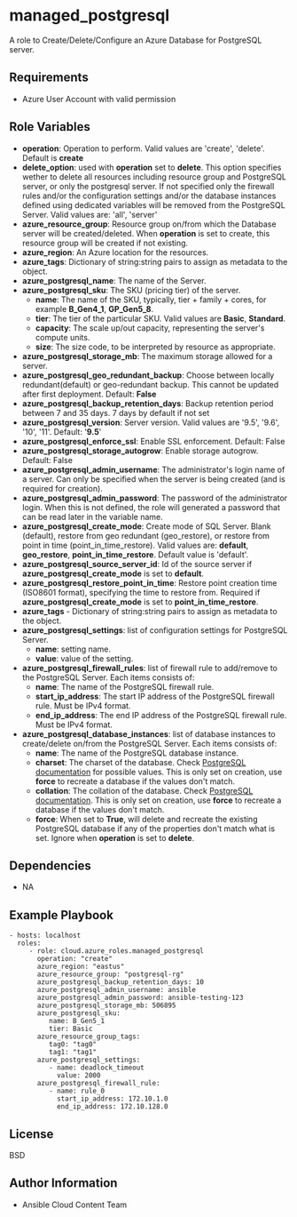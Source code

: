 managed_postgresql
==================

A role to Create/Delete/Configure an Azure Database for PostgreSQL server.

Requirements
------------

* Azure User Account with valid permission

Role Variables
--------------

* **operation**: Operation to perform. Valid values are 'create', 'delete'. Default is **create**
* **delete_option**: used with **operation** set to **delete**. This option specifies wether to delete all resources including resource group and PostgreSQL server, or only the postgresql server. If not specified only the firewall rules and/or the configuration settings and/or the database instances defined using dedicated variables will be removed from the PostgreSQL Server. Valid values are: 'all', 'server'
* **azure_resource_group**: Resource group on/from which the Database server will be created/deleted. When **operation** is set to create, this resource group will be created if not existing.
* **azure_region**: An Azure location for the resources.
* **azure_tags**: Dictionary of string:string pairs to assign as metadata to the object.
* **azure_postgresql_name**: The name of the Server.
* **azure_postgresql_sku**: The SKU (pricing tier) of the server.
  - **name**: The name of the SKU, typically, tier + family + cores, for example **B_Gen4_1**, **GP_Gen5_8**.
  - **tier**: The tier of the particular SKU. Valid values are **Basic**, **Standard**.
  - **capacity**: The scale up/out capacity, representing the server's compute units.
  - **size**: The size code, to be interpreted by resource as appropriate.
* **azure_postgresql_storage_mb**: The maximum storage allowed for a server.
* **azure_postgresql_geo_redundant_backup**: Choose between locally redundant(default) or geo-redundant backup. This cannot be updated after first deployment. Default: **False**
* **azure_postgresql_backup_retention_days**: Backup retention period between 7 and 35 days. 7 days by default if not set
* **azure_postgresql_version**: Server version. Valid values are '9.5', '9.6', '10', '11'. Default: '**9.5**'
* **azure_postgresql_enforce_ssl**: Enable SSL enforcement. Default: False
* **azure_postgresql_storage_autogrow**: Enable storage autogrow. Default: False
* **azure_postgresql_admin_username**: The administrator's login name of a server. Can only be specified when the server is being created (and is required for creation).
* **azure_postgresql_admin_password**: The password of the administrator login. When this is not defined, the role will generated a password that can be read later in the variable name.
* **azure_postgresql_create_mode**: Create mode of SQL Server. Blank (default), restore from geo redundant (geo_restore), or restore from point in time (point_in_time_restore). Valid values are: **default**, **geo_restore**, **point_in_time_restore**. Default value is 'default'.
* **azure_postgresql_source_server_id**: Id of the source server if **azure_postgresql_create_mode** is set to **default**.
* **azure_postgresql_restore_point_in_time**: Restore point creation time (ISO8601 format), specifying the time to restore from. Required if **azure_postgresql_create_mode** is set to **point_in_time_restore**.
* **azure_tags** - Dictionary of string:string pairs to assign as metadata to the object.
* **azure_postgresql_settings**: list of configuration settings for PostgreSQL Server. 
  - **name**: setting name.
  - **value**: value of the setting.
* **azure_postgresql_firewall_rules**: list of firewall rule to add/remove to the PostgreSQL Server. Each items consists of:
  - **name**: The name of the PostgreSQL firewall rule.
  - **start_ip_address**: The start IP address of the PostgreSQL firewall rule. Must be IPv4 format.
  - **end_ip_address**: The end IP address of the PostgreSQL firewall rule. Must be IPv4 format.
* **azure_postgresql_database_instances**: list of database instances to create/delete on/from the PostgreSQL Server. Each items consists of:
  - **name**: The name of the PostgreSQL database instance.
  - **charset**: The charset of the database. Check [PostgreSQL documentation](https://www.postgresql.org/docs/9.3/multibyte.html) for possible values. This is only set on creation, use **force** to recreate a database if the values don't match.
  - **collation**: The collation of the database. Check [PostgreSQL documentation](https://www.postgresql.org/docs/9.1/collation.html). This is only set on creation, use **force** to recreate a database if the values don't match.
  - **force**:  When set to **True**, will delete and recreate the existing PostgreSQL database if any of the properties don't match what is set. Ignore when **operation** is set to **delete**.


Dependencies
------------

- NA

Example Playbook
----------------

    - hosts: localhost
      roles:
         - role: cloud.azure_roles.managed_postgresql
           operation: "create"
           azure_region: "eastus"
           azure_resource_group: "postgresql-rg"
           azure_postgresql_backup_retention_days: 10
           azure_postgresql_admin_username: ansible
           azure_postgresql_admin_password: ansible-testing-123
           azure_postgresql_storage_mb: 506895
           azure_postgresql_sku:
              name: B_Gen5_1
              tier: Basic
           azure_resource_group_tags:
              tag0: "tag0"
              tag1: "tag1"
           azure_postgresql_settings:
              - name: deadlock_timeout
                value: 2000
           azure_postgresql_firewall_rule:
              - name: rule_0
                start_ip_address: 172.10.1.0
                end_ip_address: 172.10.128.0

License
-------

BSD

Author Information
------------------

- Ansible Cloud Content Team